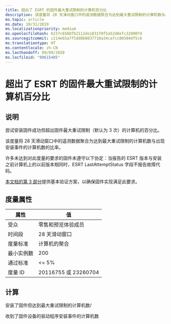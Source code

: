```yaml
---
title: 超出了 ESRT 的固件最大重试限制的计算机百分比
description: 该度量将 28 天滑动窗口中的遥测数据聚合为达到最大重试限制的计算机数与出现安装事件的计算机数的比率
ms.topic: article
ms.date: 10/31/2019
ms.localizationpriority: medium
ms.openlocfilehash: 6237c6588fb2112de1831f0f5a52d8efc320007d
ms.sourcegitcommit: c214e65a7f5dd868037718a34ca7cc80584df5c6
ms.translationtype: HT
ms.contentlocale: zh-CN
ms.lasthandoff: 09/09/2020
ms.locfileid: "89615485"
---
```

# <a name="percent-of-machines-exceeded-firmware-max-retry-limit-from-esrt"></a>超出了 ESRT 的固件最大重试限制的计算机百分比

## <a name="description"></a>说明

尝试安装固件成功但超出固件最大重试限制（默认为 3 次）的计算机的百分比。

该度量将 28 天滑动窗口中的遥测数据聚合为达到最大重试限制的计算机数与出现安装事件的计算机数的比率。

许多未达到对此度量的要求的固件未遵守以下协定：当报告的 ESRT 版本与安装之前计算机上的以前版本相同时，ESRT LastAttemptStatus 字段不报告故障代码。 

[本文档的第 3 部分](/windows-hardware/manufacture/desktop/validating-windows-uefi-firmware-update-platform-functionality)提供基本验证方案，以确保固件实现满足此要求。  

## <a name="measure-attributes"></a>度量属性

|属性|值|
|----|----|
|受众 |零售和预览体验成员|
|时间段 |28 天滑动窗口|
|度量标准 |计算机的聚合|
|最小实例数 |200|
|通过标准 |<= 5%|
|度量 ID |20116755 或 23260704|

## <a name="calculation"></a>计算

安装了固件但达到最大重试限制的计算机数/

收到了固件设备的驱动程序安装事件的计算机数